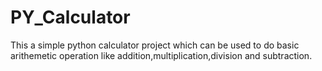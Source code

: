# PY_Calculator
This a simple python calculator project which can be used to do basic arithemetic operation like addition,multiplication,division and subtraction.

